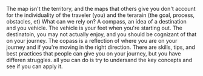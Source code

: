 
The map isn't the territory, and the maps that others give you don't account for the individuality of the traveler (you) and the terarain (the goal, process, obstacles, et) What can we rely on? A compass, an idea of a destination and you vehicle. The vehicle is your feet when you're starting out. The destinatoin, you may not actually enjoy, and you should be cognizant of that on your journey. The copass is a reflection of where you are on your journey and if you're moving in the right direction. There are skills, tips, and best practices that people can give you on your journey, but you have differen struggles. all you can do is try to undersand the key concepts and see if you can apply it.